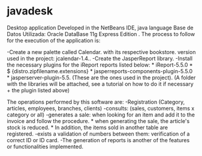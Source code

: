# javadesk
Desktop application Developed in the NetBeans IDE, java language
Base de Datos Utilizada: Oracle DataBase 11g Express Edition .
The process to follow for the execution of the application is:
 
-Create a new palette called Calendar. with its respective bookstore. version used in the project: jcalendar-1.4.. 
-Create the JasperReport library.
-Install the necessary plugins for the iReport reports listed below:
           * iReport-5.5.0
           * $ {distro.zipfilename.extensions}
           * jasperreports-components-plugin-5.5.0
           * jasperserver-plugin-5.5.
                  (These are the ones used in the project).
                 (A folder with the libraries will be attached, see a tutorial on how to do it if necessary            + the plugin listed above)

The operations performed by this software are:
-Registration (Category, articles, employees, branches, clients)
-consults: (sales, customers, items x category or all)
-generates a sale: when looking for an item and add it to the invoice and follow the procedure.
                  * when generating the sale, the article's stock is reduced.
                  * In addition, the items sold in another table are registered.
-exists a validation of numbers between them: verification of a correct ID or ID card.
-The generation of reports is another of the features or functionalities implemented.
